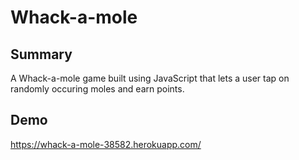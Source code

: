 # Whack-a-mole
## Summary
A Whack-a-mole game built using JavaScript that lets a user tap on randomly occuring moles and earn points.

## Demo
https://whack-a-mole-38582.herokuapp.com/
